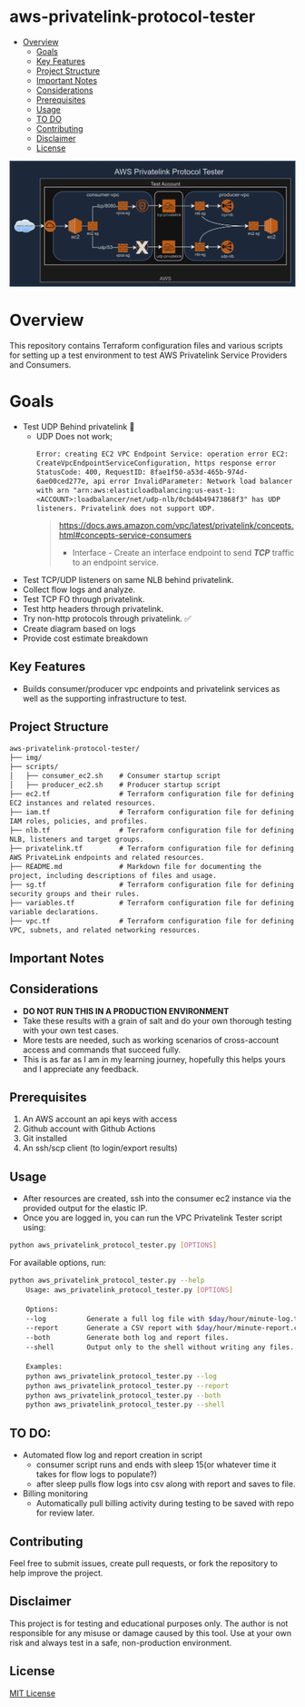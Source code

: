 # aws-privatelink-protocol-tester
- [Overview](#overview)
  - [Goals](#goals)
  - [Key Features](#key-features)
  - [Project Structure](#project-structure)
  - [Important Notes](#important-notes)
  - [Considerations](#considerations)
  - [Prerequisites](#prerequisites)
  - [Usage](#usage)
  - [TO DO](#to-do)
  - [Contributing](#contributing)
  - [Disclaimer](#disclaimer)
  - [License](#license)

![aws-privatelink-protocol-tester](img/aws-privatelink-protocol-tester-highlevel.png)

# Overview 

This repository contains Terraform configuration files and various scripts for setting up a test environment to test AWS Privatelink Service Providers and Consumers.

# Goals

- Test UDP Behind privatelink :no_entry_sign:
  - UDP Does not work; 
    ```
    Error: creating EC2 VPC Endpoint Service: operation error EC2: CreateVpcEndpointServiceConfiguration, https response error StatusCode: 400, RequestID: 8fae1f50-a53d-465b-974d-6ae00ced277e, api error InvalidParameter: Network load balancer with arn "arn:aws:elasticloadbalancing:us-east-1:<ACCOUNT>:loadbalancer/net/udp-nlb/0cbd4b49473868f3" has UDP listeners. Privatelink does not support UDP.
    ```
    > https://docs.aws.amazon.com/vpc/latest/privatelink/concepts.html#concepts-service-consumers
    > - Interface - Create an interface endpoint to send ***TCP*** traffic to an endpoint service.
- Test TCP/UDP listeners on same NLB behind privatelink. 
- Collect flow logs and analyze.
- Test TCP FO through privatelink. 
- Test http headers through privatelink.
- Try non-http protocols through privatelink. :white_check_mark:
- Create diagram based on logs
- Provide cost estimate breakdown

## Key Features
- Builds consumer/producer vpc endpoints and privatelink services as well as the supporting infrastructure to test. 

## Project Structure
```
aws-privatelink-protocol-tester/
├── img/
├── scripts/
│   ├── consumer_ec2.sh    # Consumer startup script
│   ├── producer_ec2.sh    # Producer startup script
├── ec2.tf                 # Terraform configuration file for defining EC2 instances and related resources.
├── iam.tf                 # Terraform configuration file for defining IAM roles, policies, and profiles.
├── nlb.tf                 # Terraform configuration file for defining NLB, listeners and target groups.
├── privatelink.tf         # Terraform configuration file for defining AWS PrivateLink endpoints and related resources.
├── README.md              # Markdown file for documenting the project, including descriptions of files and usage.
├── sg.tf                  # Terraform configuration file for defining security groups and their rules.
├── variables.tf           # Terraform configuration file for defining variable declarations.
├── vpc.tf                 # Terraform configuration file for defining VPC, subnets, and related networking resources.
```

## Important Notes


## Considerations
- **DO NOT RUN THIS IN A PRODUCTION ENVIRONMENT**
- Take these results with a grain of salt and do your own thorough testing with your own test cases.
- More tests are needed, such as working scenarios of cross-account access and commands that succeed fully.
- This is as far as I am in my learning journey, hopefully this helps yours and I appreciate any feedback.

## Prerequisites

1. An AWS account an api keys with access
2. Github account with Github Actions
3. Git installed
4. An ssh/scp client (to login/export results)


## Usage

 - After resources are created, ssh into the consumer ec2 instance via the provided output for the elastic IP. 
 - Once you are logged in, you can run the VPC Privatelink Tester script using: 

```bash
python aws_privatelink_protocol_tester.py [OPTIONS]
```

For available options, run:

```bash
python aws_privatelink_protocol_tester.py --help
    Usage: aws_privatelink_protocol_tester.py [OPTIONS]

    Options:
    --log          Generate a full log file with $day/hour/minute-log.txt.
    --report       Generate a CSV report with $day/hour/minute-report.csv.
    --both         Generate both log and report files.
    --shell        Output only to the shell without writing any files.
    
    Examples:
    python aws_privatelink_protocol_tester.py --log
    python aws_privatelink_protocol_tester.py --report
    python aws_privatelink_protocol_tester.py --both
    python aws_privatelink_protocol_tester.py --shell
```

## TO DO:
 - Automated flow log and report creation in script
    - consumer script runs and ends with sleep 15(or whatever time it takes for flow logs to populate?)
    - after sleep pulls flow logs into csv along with report and saves to file. 
 - Billing monitoring
    - Automatically pull billing activity during testing to be saved with repo for review later. 


## Contributing

Feel free to submit issues, create pull requests, or fork the repository to help improve the project.

## Disclaimer

This project is for testing and educational purposes only. The author is not responsible for any misuse or damage caused by this tool. Use at your own risk and always test in a safe, non-production environment.

## License

[MIT License](LICENSE)